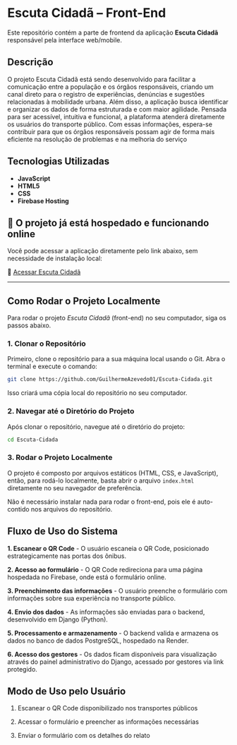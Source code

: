 # Escuta Cidadã – Front-End

Este repositório contém a parte de frontend da aplicação **Escuta Cidadã** responsável pela interface web/mobile.

## Descrição

O projeto Escuta Cidadã está sendo desenvolvido para facilitar a comunicação entre a população e os órgãos responsáveis, criando um canal direto para o registro de experiências, denúncias e sugestões relacionadas à mobilidade urbana. Além disso, a aplicação busca identificar e organizar os dados de forma estruturada e com maior agilidade.
Pensada para ser acessível, intuitiva e funcional, a plataforma atenderá diretamente os usuários do transporte público. Com essas informações, espera-se contribuir para que os órgãos responsáveis possam agir de forma mais eficiente na resolução de problemas e na melhoria do serviço


## Tecnologias Utilizadas

- **JavaScript**
- **HTML5**
- **CSS**
- **Firebase Hosting**

## 🚀 O projeto já está hospedado e funcionando online

Você pode acessar a aplicação diretamente pelo link abaixo, sem necessidade de instalação local:

🔗 [Acessar Escuta Cidadã](https://escuta-cidada.web.app/)

---

## Como Rodar o Projeto Localmente

Para rodar o projeto *Escuta Cidadã* (front-end) no seu computador, siga os passos abaixo.

### 1. Clonar o Repositório

Primeiro, clone o repositório para a sua máquina local usando o Git. Abra o terminal e execute o comando:

```bash
git clone https://github.com/GuilhermeAzevedo01/Escuta-Cidada.git
```

Isso criará uma cópia local do repositório no seu computador.

### 2. Navegar até o Diretório do Projeto

Após clonar o repositório, navegue até o diretório do projeto:
```bash
cd Escuta-Cidada
```
### 3. Rodar o Projeto Localmente

O projeto é composto por arquivos estáticos (HTML, CSS, e JavaScript), então, para rodá-lo localmente, basta abrir o arquivo `index.html` diretamente no seu navegador de preferência.

Não é necessário instalar nada para rodar o front-end, pois ele é auto-contido nos arquivos do repositório.

## Fluxo de Uso do Sistema

**1. Escanear o QR Code** - O usuário escaneia o QR Code, posicionado estrategicamente nas portas dos ônibus.

**2. Acesso ao formulário** - O QR Code redireciona para uma página hospedada no Firebase, onde está o formulário online.

**3. Preenchimento das informações** - O usuário preenche o formulário com informações sobre sua experiência no transporte público.

**4. Envio dos dados** - As informações são enviadas para o backend, desenvolvido em Django (Python).

**5. Processamento e armazenamento** - O backend valida e armazena os dados no banco de dados PostgreSQL, hospedado na Render.

**6. Acesso dos gestores** - Os dados ficam disponíveis para visualização através do painel administrativo do Django, acessado por gestores via link protegido.

## Modo de Uso pelo Usuário

1. Escanear o QR Code disponibilizado nos transportes públicos

2. Acessar o formulário e preencher as informações necessárias

3. Enviar o formulário com os detalhes do relato
